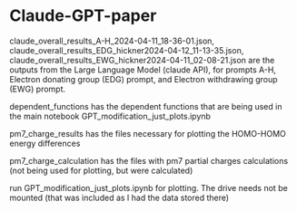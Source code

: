 # Claude-GPT-paper
claude_overall_results_A-H_2024-04-11_18-36-01.json, claude_overall_results_EDG_hickner2024-04-12_11-13-35.json, claude_overall_results_EWG_hickner2024-04-11_02-08-21.json are the outputs from the Large Language Model (claude API), for prompts A-H, Electron donating group (EDG) prompt, and Electron withdrawing group (EWG) prompt.


dependent_functions has the dependent functions that are being used in the main notebook GPT_modification_just_plots.ipynb

pm7_charge_results has the files necessary for plotting the HOMO-HOMO energy differences

pm7_charge_calculation has the files with pm7 partial charges calculations (not being used for plotting, but were calculated)


run GPT_modification_just_plots.ipynb for plotting. The drive needs not be mounted (that was included as I had the data stored there)
